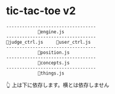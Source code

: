 # tic-tac-toe v2

```plaintext
----------------------------------
            📄engine.js
----------------------------------
📄judge_ctrl.js     📄user_ctrl.js
----------------------------------
            📄position.js
----------------------------------
            📄concepts.js
----------------------------------
            📄things.js
```

👆 上は下に依存します。横とは依存しません
